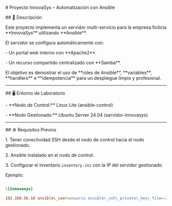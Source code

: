 \# Proyecto InnovaSys – Automatización con Ansible



\## 📌 Descripción

Este proyecto implementa un servidor multi-servicio para la empresa ficticia \*\*InnovaSys\*\* utilizando \*\*Ansible\*\*.  

El servidor se configura automáticamente con:

\- Un portal web interno con \*\*Apache2\*\*.

\- Un recurso compartido centralizado con \*\*Samba\*\*.



El objetivo es demostrar el uso de \*\*roles de Ansible\*\*, \*\*variables\*\*, \*\*handlers\*\* e \*\*idempotencia\*\* para un despliegue limpio y profesional.



---



\## 🖥️ Entorno de Laboratorio

\- \*\*Nodo de Control:\*\* Linux Lite (ansible-control)

\- \*\*Nodo Gestionado:\*\* Ubuntu Server 24.04 (servidor-innovasys)



---



\## ⚙️ Requisitos Previos

1\. Tener conectividad SSH desde el nodo de control hacia el nodo gestionado.

2\. Ansible instalado en el nodo de control.

3\. Configurar el inventario `inventory.ini` con la IP del servidor gestionado.



Ejemplo:

```ini

\[innovasys]

192.168.56.10 ansible\_user=usuario ansible\_ssh\_private\_key\_file=~/.ssh/id\_rsa



